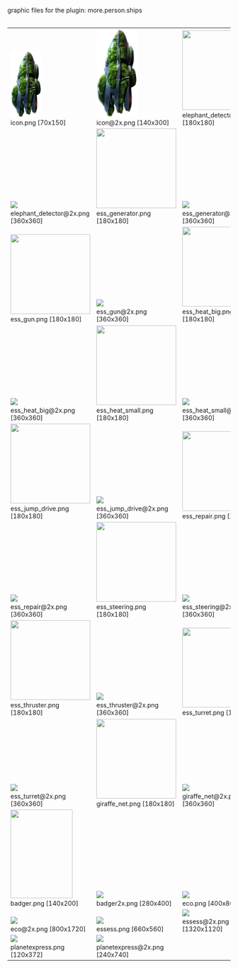 graphic files for the plugin: more.person.ships<br>
<br>
<table>
	<tr valign="bottom">
		<td><a href="https://github.com/zuckung/endless-sky-plugins/blob/main/myplugins/more.person.ships/icon.png"><img src="https://raw.githubusercontent.com/zuckung/endless-sky-plugins/refs/heads/main/myplugins/more.person.ships/icon.png" width="70" height="150"></a><br>
		icon.png [70x150]</td>
		<td><a href="https://github.com/zuckung/endless-sky-plugins/blob/main/myplugins/more.person.ships/icon@2x.png"><img src="https://raw.githubusercontent.com/zuckung/endless-sky-plugins/refs/heads/main/myplugins/more.person.ships/icon@2x.png" height="200"></a><br>
		icon@2x.png [140x300]</td>
		<td><a href="https://github.com/zuckung/endless-sky-plugins/blob/main/myplugins/more.person.ships/images/outfit/elephant_detector.png"><img src="https://raw.githubusercontent.com/zuckung/endless-sky-plugins/refs/heads/main/myplugins/more.person.ships/images/outfit/elephant_detector.png" width="180" height="180"></a><br>
		elephant_detector.png [180x180]</td>
	</tr>
	<tr valign="bottom">
		<td><a href="https://github.com/zuckung/endless-sky-plugins/blob/main/myplugins/more.person.ships/images/outfit/elephant_detector@2x.png"><img src="https://raw.githubusercontent.com/zuckung/endless-sky-plugins/refs/heads/main/myplugins/more.person.ships/images/outfit/elephant_detector@2x.png" height="200"></a><br>
		elephant_detector@2x.png [360x360]</td>
		<td><a href="https://github.com/zuckung/endless-sky-plugins/blob/main/myplugins/more.person.ships/images/outfit/ess_generator.png"><img src="https://raw.githubusercontent.com/zuckung/endless-sky-plugins/refs/heads/main/myplugins/more.person.ships/images/outfit/ess_generator.png" width="180" height="180"></a><br>
		ess_generator.png [180x180]</td>
		<td><a href="https://github.com/zuckung/endless-sky-plugins/blob/main/myplugins/more.person.ships/images/outfit/ess_generator@2x.png"><img src="https://raw.githubusercontent.com/zuckung/endless-sky-plugins/refs/heads/main/myplugins/more.person.ships/images/outfit/ess_generator@2x.png" height="200"></a><br>
		ess_generator@2x.png [360x360]</td>
	</tr>
	<tr valign="bottom">
		<td><a href="https://github.com/zuckung/endless-sky-plugins/blob/main/myplugins/more.person.ships/images/outfit/ess_gun.png"><img src="https://raw.githubusercontent.com/zuckung/endless-sky-plugins/refs/heads/main/myplugins/more.person.ships/images/outfit/ess_gun.png" width="180" height="180"></a><br>
		ess_gun.png [180x180]</td>
		<td><a href="https://github.com/zuckung/endless-sky-plugins/blob/main/myplugins/more.person.ships/images/outfit/ess_gun@2x.png"><img src="https://raw.githubusercontent.com/zuckung/endless-sky-plugins/refs/heads/main/myplugins/more.person.ships/images/outfit/ess_gun@2x.png" height="200"></a><br>
		ess_gun@2x.png [360x360]</td>
		<td><a href="https://github.com/zuckung/endless-sky-plugins/blob/main/myplugins/more.person.ships/images/outfit/ess_heat_big.png"><img src="https://raw.githubusercontent.com/zuckung/endless-sky-plugins/refs/heads/main/myplugins/more.person.ships/images/outfit/ess_heat_big.png" width="180" height="180"></a><br>
		ess_heat_big.png [180x180]</td>
	</tr>
	<tr valign="bottom">
		<td><a href="https://github.com/zuckung/endless-sky-plugins/blob/main/myplugins/more.person.ships/images/outfit/ess_heat_big@2x.png"><img src="https://raw.githubusercontent.com/zuckung/endless-sky-plugins/refs/heads/main/myplugins/more.person.ships/images/outfit/ess_heat_big@2x.png" height="200"></a><br>
		ess_heat_big@2x.png [360x360]</td>
		<td><a href="https://github.com/zuckung/endless-sky-plugins/blob/main/myplugins/more.person.ships/images/outfit/ess_heat_small.png"><img src="https://raw.githubusercontent.com/zuckung/endless-sky-plugins/refs/heads/main/myplugins/more.person.ships/images/outfit/ess_heat_small.png" width="180" height="180"></a><br>
		ess_heat_small.png [180x180]</td>
		<td><a href="https://github.com/zuckung/endless-sky-plugins/blob/main/myplugins/more.person.ships/images/outfit/ess_heat_small@2x.png"><img src="https://raw.githubusercontent.com/zuckung/endless-sky-plugins/refs/heads/main/myplugins/more.person.ships/images/outfit/ess_heat_small@2x.png" height="200"></a><br>
		ess_heat_small@2x.png [360x360]</td>
	</tr>
	<tr valign="bottom">
		<td><a href="https://github.com/zuckung/endless-sky-plugins/blob/main/myplugins/more.person.ships/images/outfit/ess_jump_drive.png"><img src="https://raw.githubusercontent.com/zuckung/endless-sky-plugins/refs/heads/main/myplugins/more.person.ships/images/outfit/ess_jump_drive.png" width="180" height="180"></a><br>
		ess_jump_drive.png [180x180]</td>
		<td><a href="https://github.com/zuckung/endless-sky-plugins/blob/main/myplugins/more.person.ships/images/outfit/ess_jump_drive@2x.png"><img src="https://raw.githubusercontent.com/zuckung/endless-sky-plugins/refs/heads/main/myplugins/more.person.ships/images/outfit/ess_jump_drive@2x.png" height="200"></a><br>
		ess_jump_drive@2x.png [360x360]</td>
		<td><a href="https://github.com/zuckung/endless-sky-plugins/blob/main/myplugins/more.person.ships/images/outfit/ess_repair.png"><img src="https://raw.githubusercontent.com/zuckung/endless-sky-plugins/refs/heads/main/myplugins/more.person.ships/images/outfit/ess_repair.png" width="180" height="180"></a><br>
		ess_repair.png [180x180]</td>
	</tr>
	<tr valign="bottom">
		<td><a href="https://github.com/zuckung/endless-sky-plugins/blob/main/myplugins/more.person.ships/images/outfit/ess_repair@2x.png"><img src="https://raw.githubusercontent.com/zuckung/endless-sky-plugins/refs/heads/main/myplugins/more.person.ships/images/outfit/ess_repair@2x.png" height="200"></a><br>
		ess_repair@2x.png [360x360]</td>
		<td><a href="https://github.com/zuckung/endless-sky-plugins/blob/main/myplugins/more.person.ships/images/outfit/ess_steering.png"><img src="https://raw.githubusercontent.com/zuckung/endless-sky-plugins/refs/heads/main/myplugins/more.person.ships/images/outfit/ess_steering.png" width="180" height="180"></a><br>
		ess_steering.png [180x180]</td>
		<td><a href="https://github.com/zuckung/endless-sky-plugins/blob/main/myplugins/more.person.ships/images/outfit/ess_steering@2x.png"><img src="https://raw.githubusercontent.com/zuckung/endless-sky-plugins/refs/heads/main/myplugins/more.person.ships/images/outfit/ess_steering@2x.png" height="200"></a><br>
		ess_steering@2x.png [360x360]</td>
	</tr>
	<tr valign="bottom">
		<td><a href="https://github.com/zuckung/endless-sky-plugins/blob/main/myplugins/more.person.ships/images/outfit/ess_thruster.png"><img src="https://raw.githubusercontent.com/zuckung/endless-sky-plugins/refs/heads/main/myplugins/more.person.ships/images/outfit/ess_thruster.png" width="180" height="180"></a><br>
		ess_thruster.png [180x180]</td>
		<td><a href="https://github.com/zuckung/endless-sky-plugins/blob/main/myplugins/more.person.ships/images/outfit/ess_thruster@2x.png"><img src="https://raw.githubusercontent.com/zuckung/endless-sky-plugins/refs/heads/main/myplugins/more.person.ships/images/outfit/ess_thruster@2x.png" height="200"></a><br>
		ess_thruster@2x.png [360x360]</td>
		<td><a href="https://github.com/zuckung/endless-sky-plugins/blob/main/myplugins/more.person.ships/images/outfit/ess_turret.png"><img src="https://raw.githubusercontent.com/zuckung/endless-sky-plugins/refs/heads/main/myplugins/more.person.ships/images/outfit/ess_turret.png" width="180" height="180"></a><br>
		ess_turret.png [180x180]</td>
	</tr>
	<tr valign="bottom">
		<td><a href="https://github.com/zuckung/endless-sky-plugins/blob/main/myplugins/more.person.ships/images/outfit/ess_turret@2x.png"><img src="https://raw.githubusercontent.com/zuckung/endless-sky-plugins/refs/heads/main/myplugins/more.person.ships/images/outfit/ess_turret@2x.png" height="200"></a><br>
		ess_turret@2x.png [360x360]</td>
		<td><a href="https://github.com/zuckung/endless-sky-plugins/blob/main/myplugins/more.person.ships/images/outfit/giraffe_net.png"><img src="https://raw.githubusercontent.com/zuckung/endless-sky-plugins/refs/heads/main/myplugins/more.person.ships/images/outfit/giraffe_net.png" width="180" height="180"></a><br>
		giraffe_net.png [180x180]</td>
		<td><a href="https://github.com/zuckung/endless-sky-plugins/blob/main/myplugins/more.person.ships/images/outfit/giraffe_net@2x.png"><img src="https://raw.githubusercontent.com/zuckung/endless-sky-plugins/refs/heads/main/myplugins/more.person.ships/images/outfit/giraffe_net@2x.png" height="200"></a><br>
		giraffe_net@2x.png [360x360]</td>
	</tr>
	<tr valign="bottom">
		<td><a href="https://github.com/zuckung/endless-sky-plugins/blob/main/myplugins/more.person.ships/images/ship/badger.png"><img src="https://raw.githubusercontent.com/zuckung/endless-sky-plugins/refs/heads/main/myplugins/more.person.ships/images/ship/badger.png" width="140" height="200"></a><br>
		badger.png [140x200]</td>
		<td><a href="https://github.com/zuckung/endless-sky-plugins/blob/main/myplugins/more.person.ships/images/ship/badger2x.png"><img src="https://raw.githubusercontent.com/zuckung/endless-sky-plugins/refs/heads/main/myplugins/more.person.ships/images/ship/badger2x.png" height="200"></a><br>
		badger2x.png [280x400]</td>
		<td><a href="https://github.com/zuckung/endless-sky-plugins/blob/main/myplugins/more.person.ships/images/ship/eco.png"><img src="https://raw.githubusercontent.com/zuckung/endless-sky-plugins/refs/heads/main/myplugins/more.person.ships/images/ship/eco.png" height="200"></a><br>
		eco.png [400x860]</td>
	</tr>
	<tr valign="bottom">
		<td><a href="https://github.com/zuckung/endless-sky-plugins/blob/main/myplugins/more.person.ships/images/ship/eco@2x.png"><img src="https://raw.githubusercontent.com/zuckung/endless-sky-plugins/refs/heads/main/myplugins/more.person.ships/images/ship/eco@2x.png" height="200"></a><br>
		eco@2x.png [800x1720]</td>
		<td><a href="https://github.com/zuckung/endless-sky-plugins/blob/main/myplugins/more.person.ships/images/ship/essess.png"><img src="https://raw.githubusercontent.com/zuckung/endless-sky-plugins/refs/heads/main/myplugins/more.person.ships/images/ship/essess.png" width="200"></a><br>
		essess.png [660x560]</td>
		<td><a href="https://github.com/zuckung/endless-sky-plugins/blob/main/myplugins/more.person.ships/images/ship/essess@2x.png"><img src="https://raw.githubusercontent.com/zuckung/endless-sky-plugins/refs/heads/main/myplugins/more.person.ships/images/ship/essess@2x.png" width="200"></a><br>
		essess@2x.png [1320x1120]</td>
	</tr>
	<tr valign="bottom">
		<td><a href="https://github.com/zuckung/endless-sky-plugins/blob/main/myplugins/more.person.ships/images/ship/planetexpress.png"><img src="https://raw.githubusercontent.com/zuckung/endless-sky-plugins/refs/heads/main/myplugins/more.person.ships/images/ship/planetexpress.png" height="200"></a><br>
		planetexpress.png [120x372]</td>
		<td><a href="https://github.com/zuckung/endless-sky-plugins/blob/main/myplugins/more.person.ships/images/ship/planetexpress@2x.png"><img src="https://raw.githubusercontent.com/zuckung/endless-sky-plugins/refs/heads/main/myplugins/more.person.ships/images/ship/planetexpress@2x.png" height="200"></a><br>
		planetexpress@2x.png [240x740]</td>
		<td></td>
	</tr>
</table>
